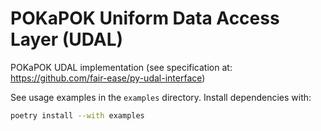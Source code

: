 # POKaPOK Uniform Data Access Layer (UDAL)

POKaPOK UDAL implementation (see specification at:
https://github.com/fair-ease/py-udal-interface)

See usage examples in the `examples` directory. Install dependencies with:

```sh
poetry install --with examples
```
